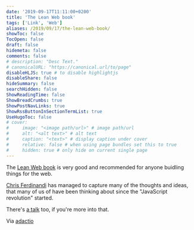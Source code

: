 ```yaml
---
date: '2019-09-17T11:11:00+0200'
title: 'The Lean Web book'
tags: ['Link', 'Web']
aliases: /2019/09/17/the-lean-web-book/
showToc: false
TocOpen: false
draft: false
hidemeta: false
comments: false
# description: "Desc Text."
# canonicalURL: "https://canonical.url/to/page"
disableHLJS: true # to disable highlightjs
disableShare: false
hideSummary: false
searchHidden: false
ShowReadingTime: false
ShowBreadCrumbs: true
ShowPostNavLinks: true
ShowRssButtonInSectionTermList: true
UseHugoToc: false
# cover:
#     image: "<image path/url>" # image path/url
#     alt: "<alt text>" # alt text
#     caption: "<text>" # display caption under cover
#     relative: false # when using page bundles set this to true
#     hidden: true # only hide on current single page
---
```


The [Lean Web book](https://leanweb.dev/ebook/) is very good and recommended for anyone buidling things for the web.

[Chris Ferdinandi](https://gomakethings.com) has managed to capture many of the thoughts and ideas, that many of us of have been thinking about since the "JavaScript revolution" started.

There's [a talk](https://leanweb.dev/talk/) too, if you're more into that.

Via [adactio](https://adactio.com/links/15817)
